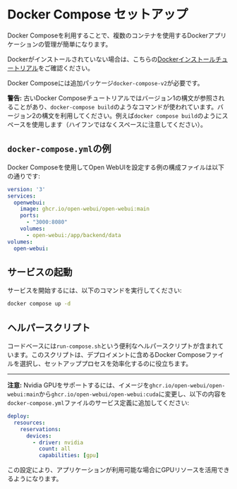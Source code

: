 # Docker Compose セットアップ

Docker Composeを利用することで、複数のコンテナを使用するDockerアプリケーションの管理が簡単になります。

Dockerがインストールされていない場合は、こちらの[Dockerインストールチュートリアル](../../../tutorials/docker-install.md)をご確認ください。

Docker Composeには追加パッケージ`docker-compose-v2`が必要です。

**警告:** 古いDocker Composeチュートリアルではバージョン1の構文が参照されることがあり、`docker-compose build`のようなコマンドが使われています。バージョン2の構文を利用してください。例えば`docker compose build`のようにスペースを使用します（ハイフンではなくスペースに注意してください）。

## `docker-compose.yml`の例

Docker Composeを使用してOpen WebUIを設定する例の構成ファイルは以下の通りです:

```yaml
version: '3'
services:
  openwebui:
    image: ghcr.io/open-webui/open-webui:main
    ports:
      - "3000:8080"
    volumes:
      - open-webui:/app/backend/data
volumes:
  open-webui:
```

## サービスの起動

サービスを開始するには、以下のコマンドを実行してください:

```bash
docker compose up -d
```

## ヘルパースクリプト

コードベースには`run-compose.sh`という便利なヘルパースクリプトが含まれています。このスクリプトは、デプロイメントに含めるDocker Composeファイルを選択し、セットアッププロセスを効率化するのに役立ちます。

---

**注意:** Nvidia GPUをサポートするには、イメージを`ghcr.io/open-webui/open-webui:main`から`ghcr.io/open-webui/open-webui:cuda`に変更し、以下の内容を`docker-compose.yml`ファイルのサービス定義に追加してください:

```yaml
deploy:
  resources:
    reservations:
      devices:
        - driver: nvidia
          count: all
          capabilities: [gpu]
```

この設定により、アプリケーションが利用可能な場合にGPUリソースを活用できるようになります。
